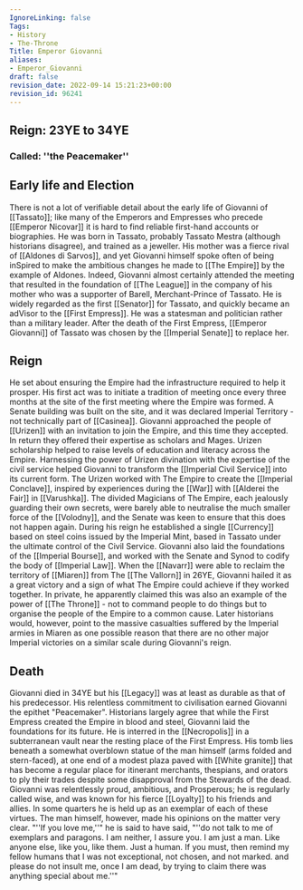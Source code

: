 ```yaml
---
IgnoreLinking: false
Tags:
- History
- The-Throne
Title: Emperor Giovanni
aliases:
- Emperor_Giovanni
draft: false
revision_date: 2022-09-14 15:21:23+00:00
revision_id: 96241
---
```


## Reign: 23YE to 34YE
### Called: ''the Peacemaker''
## Early life and Election
There is not a lot of verifiable detail about the early life of Giovanni of [[Tassato]]; like many of the Emperors and Empresses who precede [[Emperor Nicovar]] it is hard to find reliable first-hand accounts or biographies. He was born in Tassato, probably Tassato Mestra (although historians disagree), and trained as a jeweller. His mother was a fierce rival of [[Aldones di Sarvos]], and yet Giovanni himself spoke often of being inSpired to make the ambitious changes he made to [[The Empire]] by the example of Aldones. Indeed, Giovanni almost certainly attended the meeting that resulted in the foundation of [[The League]] in the company of his mother who was a supporter of Barell, Merchant-Prince of Tassato.
He is widely regarded as the first [[Senator]] for Tassato, and quickly became an adVisor to the [[First Empress]]. He was a statesman and politician rather than a military leader. 
After the death of the First Empress, [[Emperor Giovanni]] of Tassato was chosen by the [[Imperial Senate]] to replace her.  
## Reign
He set about ensuring the Empire had the infrastructure required to help it prosper. His first act was to initiate a tradition of meeting once every three months at the site of the first meeting where the Empire was formed. A Senate building was built on the site, and it was declared Imperial Territory - not technically part of [[Casinea]].
Giovanni approached the people of [[Urizen]] with an invitation to join the Empire, and this time they accepted. In return they offered their expertise as scholars and Mages. Urizen scholarship helped to raise levels of education and literacy across the Empire. Harnessing the power of Urizen divination with the expertise of the civil service helped Giovanni to transform the [[Imperial Civil Service]] into its current form.
The Urizen worked with The Empire to create the [[Imperial Conclave]], inspired by experiences during the [[War]] with [[Alderei the Fair]] in [[Varushka]]. The divided Magicians of The Empire, each jealously guarding their own secrets, were barely able to neutralise the much smaller force of the [[Volodny]], and the Senate was keen to ensure that this does not happen again.
During his reign he established a single [[Currency]] based on steel coins issued by the Imperial Mint, based in Tassato under the ultimate control of the Civil Service. Giovanni also laid the foundations of the [[Imperial Bourse]], and worked with the Senate and Synod to codify the body of [[Imperial Law]].
When the [[Navarr]] were able to reclaim the territory of [[Miaren]] from The [[The Vallorn]] in 26YE, Giovanni hailed it as a great victory and a sign of what The Empire could achieve if they worked together. In private, he apparently claimed this was also an example of the power of [[The Throne]] - not to command people to do things but to organise the people of the Empire to a common cause. Later historians would, however, point to the massive casualties suffered by the Imperial armies in Miaren as one possible reason that there are no other major Imperial victories on a similar scale during Giovanni's reign.
## Death
Giovanni died in 34YE but his [[Legacy]] was at least as durable as that of his predecessor. His relentless commitment to civilisation earned Giovanni the epithet "Peacemaker". Historians largely agree that while the First Empress created the Empire in blood and steel, Giovanni laid the foundations for its future.
He is interred in the [[Necropolis]] in a subterranean vault near the resting place of the First Empress. His tomb lies beneath a somewhat overblown statue of the man himself (arms folded and stern-faced), at one end of a modest plaza paved with [[White granite]] that has become a regular place for itinerant merchants, thespians, and orators to ply their trades despite some disapproval from the Stewards of the dead.
Giovanni was relentlessly proud, ambitious, and Prosperous; he is regularly called wise, and was known for his fierce [[Loyalty]] to his friends and allies. In some quarters he is held up as an exemplar of each of these virtues.
The man himself, however, made his opinions on the matter very clear. "''If you love me,''" he is said to have said, "''do not talk to me of exemplars and paragons. I am neither, I assure you. I am just a man. Like anyone else, like you, like them. Just a human. If you must, then remind my fellow humans that I was not exceptional, not chosen, and not marked. and please do not insult me, once I am dead, by trying to claim there was anything special about me.''"